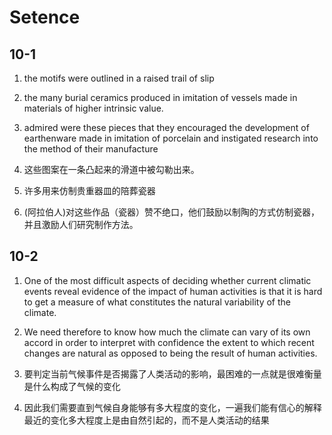 # Setence
## 10-1
1. the motifs were outlined in a raised trail of slip
2. the many burial ceramics produced in imitation of vessels made in materials of higher intrinsic value.
3. admired were these pieces that they encouraged the development of earthenware made in imitation of porcelain and instigated research into the method of their manufacture

1. 这些图案在一条凸起来的滑道中被勾勒出来。
2. 许多用来仿制贵重器皿的陪葬瓷器
3. (阿拉伯人)对这些作品（瓷器）赞不绝口，他们鼓励以制陶的方式仿制瓷器，并且激励人们研究制作方法。

## 10-2
1. One of the most difficult aspects of deciding whether current climatic events reveal evidence of the impact of human activities is that it is hard to get a measure of what constitutes the natural variability of the climate.


2. We need therefore to know how much the climate can vary of its own accord in order to interpret with confidence the extent to which recent changes are natural as opposed to being the result of human activities.

1. 要判定当前气候事件是否揭露了人类活动的影响，最困难的一点就是很难衡量是什么构成了气候的变化
2. 因此我们需要直到气候自身能够有多大程度的变化，一遍我们能有信心的解释最近的变化多大程度上是由自然引起的，而不是人类活动的结果